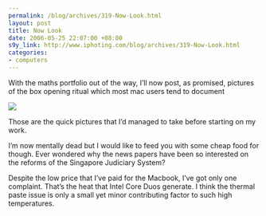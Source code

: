 ```yaml
--- 
permalink: /blog/archives/319-Now-Look.html
layout: post
title: Now Look
date: 2006-05-25 22:07:00 +08:00
s9y_link: http://www.iphoting.com/blog/archives/319-Now-Look.html
categories: 
- computers
---
```

<p class="whiteline"><p>With the maths portfolio out of the way, I&#8217;ll now post, as promised, pictures of the box opening ritual which most mac users tend to document</p>
</p><p class="whiteline"><p><a onclick="_gaq.push(['_trackPageview', '/extlink/gallery.iphoting.com/v/Macbook/']);"  href="http://gallery.iphoting.com/v/Macbook/"><img src="http://gallery.iphoting.com/d/7368-2/IMG_1669.JPG" /></a></p>
</p><p class="whiteline"><p>Those are the quick pictures that I&#8217;d managed to take before starting on my work.</p>
</p><p class="whiteline"><p>I&#8217;m now mentally dead but I would like to feed you with some cheap food for though. Ever wondered why the news papers have been so interested on the reforms of the Singapore Judiciary System?</p>
</p><p class="break"><p>Despite the low price that I&#8217;ve paid for the Macbook, I&#8217;ve got only one complaint. That&#8217;s the heat that Intel Core Duos generate. I think the thermal paste issue is only a small yet minor contributing factor to such high temperatures.</p></p>
